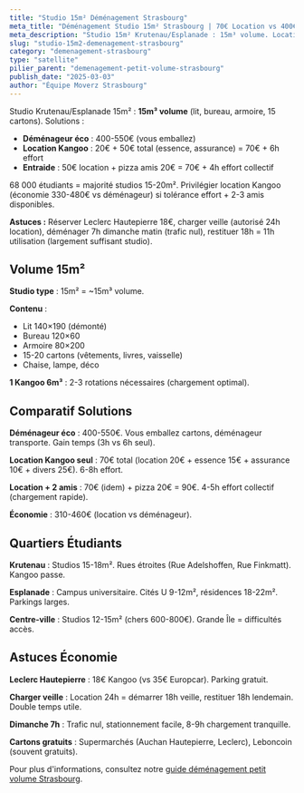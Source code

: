 ```yaml
---
title: "Studio 15m² Déménagement Strasbourg"
meta_title: "Déménagement Studio 15m² Strasbourg | 70€ Location vs 400€ Déménageur"
meta_description: "Studio 15m² Krutenau/Esplanade : 15m³ volume. Location Kangoo 70€ vs déménageur 400-550€ (économie 330€). 68 000 étudiants = studios 15-20m²."
slug: "studio-15m2-demenagement-strasbourg"
category: "demenagement-strasbourg"
type: "satellite"
pilier_parent: "demenagement-petit-volume-strasbourg"
publish_date: "2025-03-03"
author: "Équipe Moverz Strasbourg"
---
```


Studio Krutenau/Esplanade 15m² : **15m³ volume** (lit, bureau, armoire, 15 cartons). Solutions :
- **Déménageur éco** : 400-550€ (vous emballez)
- **Location Kangoo** : 20€ + 50€ total (essence, assurance) = 70€ + 6h effort
- **Entraide** : 50€ location + pizza amis 20€ = 70€ + 4h effort collectif

68 000 étudiants = majorité studios 15-20m². Privilégier location Kangoo (économie 330-480€ vs déménageur) si tolérance effort + 2-3 amis disponibles.

**Astuces :** Réserver Leclerc Hautepierre 18€, charger veille (autorisé 24h location), déménager 7h dimanche matin (trafic nul), restituer 18h = 11h utilisation (largement suffisant studio).

## Volume 15m²

**Studio type** : 15m² = ~15m³ volume.

**Contenu** :  
- Lit 140×190 (démonté)  
- Bureau 120×60  
- Armoire 80×200  
- 15-20 cartons (vêtements, livres, vaisselle)  
- Chaise, lampe, déco

**1 Kangoo 6m³** : 2-3 rotations nécessaires (chargement optimal).

## Comparatif Solutions

**Déménageur éco** : 400-550€. Vous emballez cartons, déménageur transporte. Gain temps (3h vs 6h seul).

**Location Kangoo seul** : 70€ total (location 20€ + essence 15€ + assurance 10€ + divers 25€). 6-8h effort.

**Location + 2 amis** : 70€ (idem) + pizza 20€ = 90€. 4-5h effort collectif (chargement rapide).

**Économie** : 310-460€ (location vs déménageur).

## Quartiers Étudiants

**Krutenau** : Studios 15-18m². Rues étroites (Rue Adelshoffen, Rue Finkmatt). Kangoo passe.

**Esplanade** : Campus universitaire. Cités U 9-12m², résidences 18-22m². Parkings larges.

**Centre-ville** : Studios 12-15m² (chers 600-800€). Grande Île = difficultés accès.

## Astuces Économie

**Leclerc Hautepierre** : 18€ Kangoo (vs 35€ Europcar). Parking gratuit.

**Charger veille** : Location 24h = démarrer 18h veille, restituer 18h lendemain. Double temps utile.

**Dimanche 7h** : Trafic nul, stationnement facile, 8-9h chargement tranquille.

**Cartons gratuits** : Supermarchés (Auchan Hautepierre, Leclerc), Leboncoin (souvent gratuits).

Pour plus d'informations, consultez notre [guide déménagement petit volume Strasbourg](/blog/demenagement-strasbourg/demenagement-petit-volume-strasbourg).

